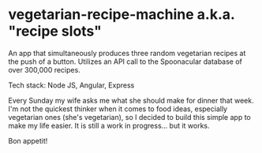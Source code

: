 # vegetarian-recipe-machine a.k.a. "recipe slots"

An app that simultaneously produces three random vegetarian recipes at the push of a button. Utilizes an API call to the Spoonacular database of over 300,000 recipes.

Tech stack: Node JS, Angular, Express

Every Sunday my wife asks me what she should make for dinner that week. I'm not the quickest thinker when it comes to food ideas, especially vegetarian ones (she's vegetarian), so I decided to build this simple app to make my life easier. It is still a work in progress... but it works.

Bon appetit!
